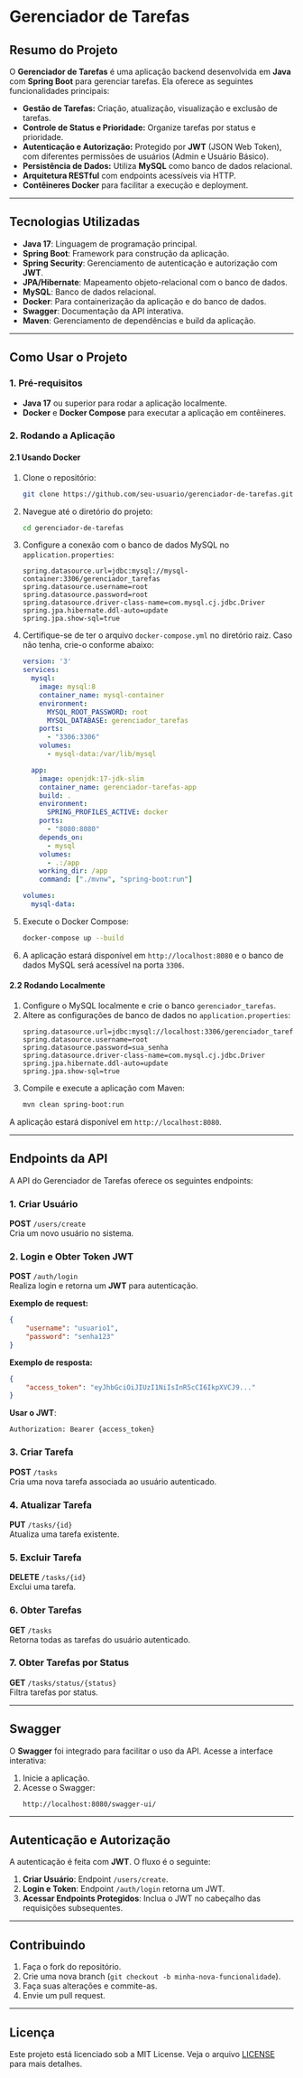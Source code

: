 
# Gerenciador de Tarefas

## Resumo do Projeto

O **Gerenciador de Tarefas** é uma aplicação backend desenvolvida em **Java** com **Spring Boot** para gerenciar tarefas. Ela oferece as seguintes funcionalidades principais:

- **Gestão de Tarefas:** Criação, atualização, visualização e exclusão de tarefas.
- **Controle de Status e Prioridade:** Organize tarefas por status e prioridade.
- **Autenticação e Autorização:** Protegido por **JWT** (JSON Web Token), com diferentes permissões de usuários (Admin e Usuário Básico).
- **Persistência de Dados:** Utiliza **MySQL** como banco de dados relacional.
- **Arquitetura RESTful** com endpoints acessíveis via HTTP.
- **Contêineres Docker** para facilitar a execução e deployment.

---

## Tecnologias Utilizadas

- **Java 17**: Linguagem de programação principal.
- **Spring Boot**: Framework para construção da aplicação.
- **Spring Security**: Gerenciamento de autenticação e autorização com **JWT**.
- **JPA/Hibernate**: Mapeamento objeto-relacional com o banco de dados.
- **MySQL**: Banco de dados relacional.
- **Docker**: Para containerização da aplicação e do banco de dados.
- **Swagger**: Documentação da API interativa.
- **Maven**: Gerenciamento de dependências e build da aplicação.

---

## Como Usar o Projeto

### 1. Pré-requisitos

- **Java 17** ou superior para rodar a aplicação localmente.
- **Docker** e **Docker Compose** para executar a aplicação em contêineres.

### 2. Rodando a Aplicação

#### 2.1 Usando Docker

1. Clone o repositório:
   ```bash
   git clone https://github.com/seu-usuario/gerenciador-de-tarefas.git
   ```

2. Navegue até o diretório do projeto:
   ```bash
   cd gerenciador-de-tarefas
   ```

3. Configure a conexão com o banco de dados MySQL no `application.properties`:
   ```properties
   spring.datasource.url=jdbc:mysql://mysql-container:3306/gerenciador_tarefas
   spring.datasource.username=root
   spring.datasource.password=root
   spring.datasource.driver-class-name=com.mysql.cj.jdbc.Driver
   spring.jpa.hibernate.ddl-auto=update
   spring.jpa.show-sql=true
   ```

4. Certifique-se de ter o arquivo `docker-compose.yml` no diretório raiz. Caso não tenha, crie-o conforme abaixo:
   ```yaml
   version: '3'
   services:
     mysql:
       image: mysql:8
       container_name: mysql-container
       environment:
         MYSQL_ROOT_PASSWORD: root
         MYSQL_DATABASE: gerenciador_tarefas
       ports:
         - "3306:3306"
       volumes:
         - mysql-data:/var/lib/mysql

     app:
       image: openjdk:17-jdk-slim
       container_name: gerenciador-tarefas-app
       build: .
       environment:
         SPRING_PROFILES_ACTIVE: docker
       ports:
         - "8080:8080"
       depends_on:
         - mysql
       volumes:
         - .:/app
       working_dir: /app
       command: ["./mvnw", "spring-boot:run"]

   volumes:
     mysql-data:
   ```

5. Execute o Docker Compose:
   ```bash
   docker-compose up --build
   ```

6. A aplicação estará disponível em `http://localhost:8080` e o banco de dados MySQL será acessível na porta `3306`.

#### 2.2 Rodando Localmente

1. Configure o MySQL localmente e crie o banco `gerenciador_tarefas`.
2. Altere as configurações de banco de dados no `application.properties`:
   ```properties
   spring.datasource.url=jdbc:mysql://localhost:3306/gerenciador_tarefas
   spring.datasource.username=root
   spring.datasource.password=sua_senha
   spring.datasource.driver-class-name=com.mysql.cj.jdbc.Driver
   spring.jpa.hibernate.ddl-auto=update
   spring.jpa.show-sql=true
   ```
3. Compile e execute a aplicação com Maven:
   ```bash
   mvn clean spring-boot:run
   ```

A aplicação estará disponível em `http://localhost:8080`.

---

## Endpoints da API

A API do Gerenciador de Tarefas oferece os seguintes endpoints:

### 1. **Criar Usuário**
   **POST** `/users/create`  
   Cria um novo usuário no sistema.

### 2. **Login e Obter Token JWT**
   **POST** `/auth/login`  
   Realiza login e retorna um **JWT** para autenticação.

   **Exemplo de request:**
   ```json
   {
       "username": "usuario1",
       "password": "senha123"
   }
   ```

   **Exemplo de resposta:**
   ```json
   {
       "access_token": "eyJhbGciOiJIUzI1NiIsInR5cCI6IkpXVCJ9..."
   }
   ```

   **Usar o JWT**:
   ```http
   Authorization: Bearer {access_token}
   ```

### 3. **Criar Tarefa**
   **POST** `/tasks`  
   Cria uma nova tarefa associada ao usuário autenticado.

### 4. **Atualizar Tarefa**
   **PUT** `/tasks/{id}`  
   Atualiza uma tarefa existente.

### 5. **Excluir Tarefa**
   **DELETE** `/tasks/{id}`  
   Exclui uma tarefa.

### 6. **Obter Tarefas**
   **GET** `/tasks`  
   Retorna todas as tarefas do usuário autenticado.

### 7. **Obter Tarefas por Status**
   **GET** `/tasks/status/{status}`  
   Filtra tarefas por status.

---

## Swagger

O **Swagger** foi integrado para facilitar o uso da API. Acesse a interface interativa:

1. Inicie a aplicação.
2. Acesse o Swagger:
   ```
   http://localhost:8080/swagger-ui/
   ```

---

## Autenticação e Autorização

A autenticação é feita com **JWT**. O fluxo é o seguinte:

1. **Criar Usuário**: Endpoint `/users/create`.
2. **Login e Token**: Endpoint `/auth/login` retorna um JWT.
3. **Acessar Endpoints Protegidos**: Inclua o JWT no cabeçalho das requisições subsequentes.

---

## Contribuindo

1. Faça o fork do repositório.
2. Crie uma nova branch (`git checkout -b minha-nova-funcionalidade`).
3. Faça suas alterações e commite-as.
4. Envie um pull request.

---

## Licença

Este projeto está licenciado sob a MIT License. Veja o arquivo [LICENSE](LICENSE) para mais detalhes.

